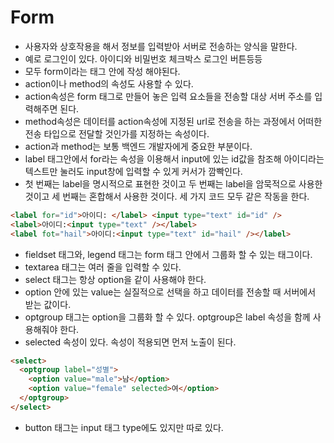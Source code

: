 # Form
- 사용자와 상호작용을 해서 정보를 입력받아 서버로 전송하는 양식을 말한다.
- 예로 로그인이 있다. 아이디와 비밀번호 체크박스 로그인 버튼등등
- 모두 form이라는 태그 안에 작성 해야된다.
- action이나 method의 속성도 사용할 수 있다.
- action속성은 form 태그로 만들어 놓은 입력 요소들을 전송할 대상 서버 주소를 입력해주면 된다.
- method속성은 데이터를 action속성에 지정된 url로 전송을 하는 과정에서 어떠한 전송 타입으로 전달할 것인가를 지정하는 속성이다.
- action과 method는 보통 백엔드 개발자에게 중요한 부분이다.
- label 태그안에서 for라는 속성을 이용해서 input에 있는 id값을 참조해 아이디라는 텍스트만 눌러도 input창에 입력할 수 있게 커서가 깜빡인다.
- 첫 번째는 label을 명시적으로 표현한 것이고 두 번째는 label을 암묵적으로 사용한 것이고 세 번째는 혼합해서 사용한 것이다. 세 가지 코드 모두 같은 작동을 한다. 
```html
<label for="id">아이디: </label> <input type="text" id="id" />
<label>아이디:<input type="text" /></label>
<label fot="hail">아이디:<input type="text" id="hail" /></label>
```
- fieldset 태그와, legend 태그는 form 태그 안에서 그룹화 할 수 있는 태그이다.
- textarea 태그는 여러 줄을 입력할 수 있다.
- select 태그는 항상 option을 같이 사용해야 한다.
- option 안에 있는 value는 실질적으로 선택을 하고 데이터를 전송할 때 서버에서 받는 값이다.
- optgroup 태그는 option을 그룹화 할 수 있다. optgroup은 label 속성을 함께 사용해줘야 한다.
- selected 속성이 있다. 속성이 적용되면 먼저 노출이 된다.
```html
<select>
  <optgroup label="성별">
    <option value="male">남</option>
    <option value="female" selected>여</option>
  </optgroup>
</select>
```
- button 태그는 input 태그 type에도 있지만 따로 있다.
